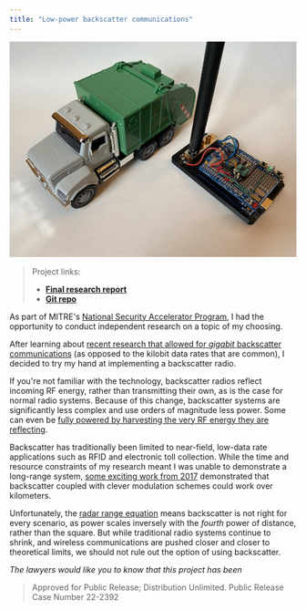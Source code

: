 ```yaml
---
title: "Low-power backscatter communications"
---
```


![backscatter module with test truck](/assets/img/backscatter-truck.jpeg)

> Project links:
> - **[Final research report][6]**
> - **[Git repo][7]**

As part of MITRE's [National Security Accelerator Program][1], I had the opportunity to conduct independent research on a topic of my choosing.

After learning about [recent research that allowed for *gigabit* backscatter communications][2] (as opposed to the kilobit data rates that are common), I decided to try my hand at implementing a backscatter radio.

If you're not familiar with the technology, backscatter radios reflect incoming RF energy, rather than transmitting their own, as is the case for normal radio systems. Because of this change, backscatter systems are significantly less complex and use orders of magnitude less power. Some can even be [fully powered by harvesting the very RF energy they are reflecting][4].

Backscatter has traditionally been limited to near-field, low-data rate applications such as RFID and electronic toll collection. While the time and resource constraints of my research meant I was unable to demonstrate a long-range system, [some exciting work from 2017][3] demonstrated that backscatter coupled with clever modulation schemes could work over kilometers.

Unfortunately, the [radar range equation][5] means backscatter is not right for every scenario, as power scales inversely with the *fourth* power of distance, rather than the square. But while traditional radio systems continue to shrink, and wireless communications are pushed closer and closer to theoretical limits, we should not rule out the option of using backscatter.


*The lawyers would like you to know that this project has been*

> Approved for Public Release; Distribution Unlimited. Public Release Case Number 22-2392

[1]: https://careers.mitre.org/nsap
[2]: https://www.nature.com/articles/s41928-021-00588-8
[3]: https://doi.org/10.1145/3130970
[4]: https://batteryfreephone.cs.washington.edu/
[5]: https://en.wikipedia.org/wiki/Radar#Radar_range_equation
[6]: /assets/files/capstone.pdf
[7]: https://github.com/elimbaum/nsap-backscatter-capstone